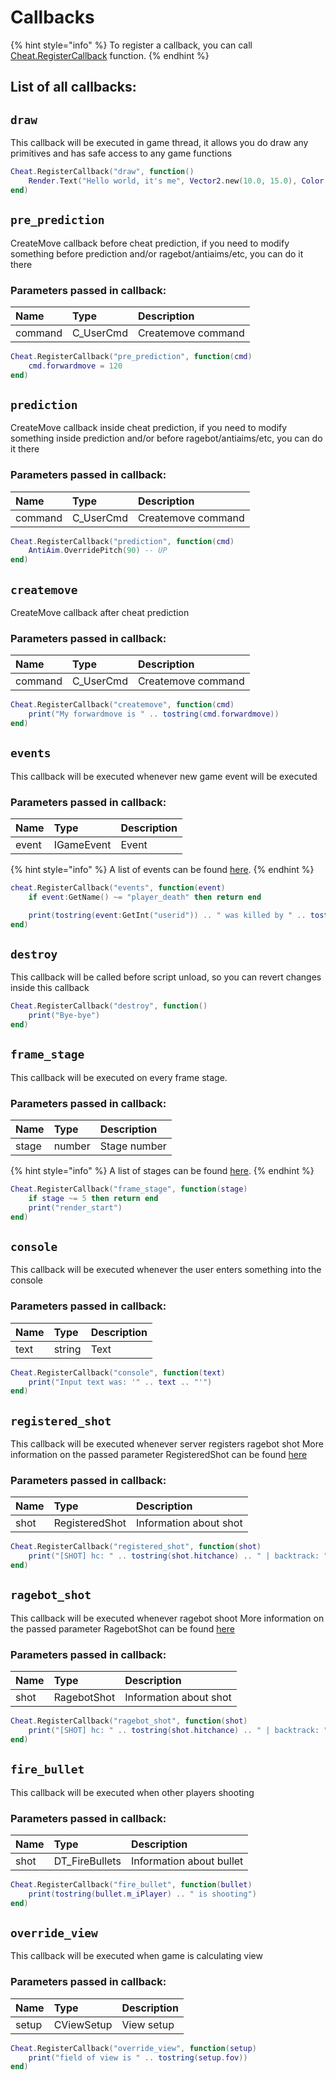 # Callbacks

{% hint style="info" %}
To register a callback, you can call [Cheat.RegisterCallback](../neverlose/Cheat.md#registercallback) function.
{% endhint %}

## List of all callbacks:

## `draw`

This callback will be executed in game thread, it allows you do draw any primitives and has safe access to any game functions

```lua
Cheat.RegisterCallback("draw", function()
    Render.Text("Hello world, it's me", Vector2.new(10.0, 15.0), Color.new(1.0, 1.0, 1.0), 16)
end)
```

## `pre_prediction`

CreateMove callback before cheat prediction, if you need to modify something before prediction
and/or ragebot/antiaims/etc, you can do it there

### Parameters passed in callback:

| Name    | Type      | Description        |
| :------ | :-------- | :----------------- |
| command | C_UserCmd | Createmove command |

```lua
Cheat.RegisterCallback("pre_prediction", function(cmd)
    cmd.forwardmove = 120
end)
```

## `prediction`

CreateMove callback inside cheat prediction, if you need to modify something inside prediction
and/or before ragebot/antiaims/etc, you can do it there

### Parameters passed in callback:

| Name    | Type      | Description        |
| :------ | :-------- | :----------------- |
| command | C_UserCmd | Createmove command |

```lua
Cheat.RegisterCallback("prediction", function(cmd)
    AntiAim.OverridePitch(90) -- UP
end)
```

## `createmove`

CreateMove callback after cheat prediction

### Parameters passed in callback:

| Name    | Type      | Description        |
| :------ | :-------- | :----------------- |
| command | C_UserCmd | Createmove command |

```lua
Cheat.RegisterCallback("createmove", function(cmd)
    print("My forwardmove is " .. tostring(cmd.forwardmove))
end)
```

## `events`

This callback will be executed whenever new game event will be executed

### Parameters passed in callback:

| Name  | Type       | Description |
| :---- | :--------- | :---------- |
| event | IGameEvent | Event       |

{% hint style="info" %}
A list of events can be found [here](https://wiki.alliedmods.net%20Counter-Strike:_Global_Offensive_Events).
{% endhint %}

```lua
cheat.RegisterCallback("events", function(event)
    if event:GetName() ~= "player_death" then return end

    print(tostring(event:GetInt("userid")) .. " was killed by " .. tostring(event:GetInt("attacker")))
end)
```

## `destroy`

This callback will be called before script unload, so you can revert changes inside this callback

```lua
Cheat.RegisterCallback("destroy", function()
    print("Bye-bye")
end)
```

## `frame_stage`

This callback will be executed on every frame stage.

### Parameters passed in callback:

| Name  | Type   | Description  |
| :---- | :----- | :----------- |
| stage | number | Stage number |

{% hint style="info" %}
A list of stages can be found [here](source_engine_enums.md#stages).
{% endhint %}

```lua
Cheat.RegisterCallback("frame_stage", function(stage)
    if stage ~= 5 then return end
    print("render_start")
end)
```

## `console`

This callback will be executed whenever the user enters something into the console

### Parameters passed in callback:

| Name | Type   | Description |
| :--- | :----- | :---------- |
| text | string | Text        |

```lua
Cheat.RegisterCallback("console", function(text)
    print("Input text was: '" .. text .. "'")
end)
```

## `registered_shot`

This callback will be executed whenever server registers ragebot shot
More information on the passed parameter RegisteredShot can be found [here](../neverlose/types/RegisteredShot.md)

### Parameters passed in callback:

| Name | Type           | Description            |
| :--- | :------------- | :--------------------- |
| shot | RegisteredShot | Information about shot |

```lua
Cheat.RegisterCallback("registered_shot", function(shot)
    print("[SHOT] hc: " .. tostring(shot.hitchance) .. " | backtrack: " .. tostring(shot.backtrack) .. " | hitgroup: " .. tostring(shot.hitgroup) .. " | damage: " .. tostring(shot.damage) .. " | target: " .. tostring(shot.target_index))
end)
```

## `ragebot_shot`

This callback will be executed whenever ragebot shoot
More information on the passed parameter RagebotShot can be found [here](../neverlose/types/RagebotShot.md)

### Parameters passed in callback:

| Name | Type        | Description            |
| :--- | :---------- | :--------------------- |
| shot | RagebotShot | Information about shot |

```lua
Cheat.RegisterCallback("ragebot_shot", function(shot)
    print("[SHOT] hc: " .. tostring(shot.hitchance) .. " | backtrack: " .. tostring(shot.backtrack) .. " | hitgroup: " .. tostring(shot.hitgroup) .. " | damage: " .. tostring(shot.damage) .. " | target: " .. tostring(shot.target_index))
end)
```

## `fire_bullet`

This callback will be executed when other players shooting

### Parameters passed in callback:

| Name | Type           | Description              |
| :--- | :------------- | :----------------------- |
| shot | DT_FireBullets | Information about bullet |

```lua
Cheat.RegisterCallback("fire_bullet", function(bullet)
    print(tostring(bullet.m_iPlayer) .. " is shooting")
end)
```

## `override_view`

This callback will be executed when game is calculating view

### Parameters passed in callback:

| Name  | Type       | Description |
| :---- | :--------- | :---------- |
| setup | CViewSetup | View setup  |

```lua
Cheat.RegisterCallback("override_view", function(setup)
    print("field of view is " .. tostring(setup.fov))
end)
```
